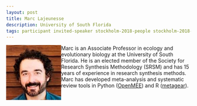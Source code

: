 ```yaml
---
layout: post
title: Marc Lajeunesse
description: University of South Florida
tags: participant invited-speaker stockholm-2018-people stockholm-2018-speaker
---
```

<img align="left" width="150" height="150" src="/assets/people/lajeunesse_marc.png" alt="Marc Lajeunesse"/>Marc is an Associate Professor in ecology and evolutionary biology at the University of South Florida. He is an elected member of the Society for Research Synthesis Methodology (SRSM) and has 15 years of experience in research synthesis methods. Marc has developed meta-analysis and systematic review tools in Python (<a href="http://www.cebm.brown.edu/openmee/" target="_blank" rel="noopener">OpenMEE</a>) and R (<a href="https://cran.r-project.org/package=metagear" target="_blank" rel="noopener">metagear</a>).<br><br>

<a href="http://lajeunesse.myweb.usf.edu" title="Homepage" target="_blank" rel="noopener">
  <i class="fa fa-home fa-2x" style="color:#4FB3A9"></i>
</a>&nbsp;
<a href="https://twitter.com/LajeunesseLab" title="Twitter" target="_blank"
rel="noopener">
  <i class="fa fa-twitter fa-2x" style="color:#4FB3A9"></i>
</a>